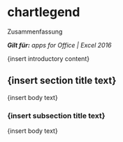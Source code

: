 
# chartlegend
Zusammenfassung

 _**Gilt für:** apps for Office | Excel 2016_

{insert introductory content}

## {insert section title text}

{insert body text}


### {insert subsection title text}

{insert body text}

